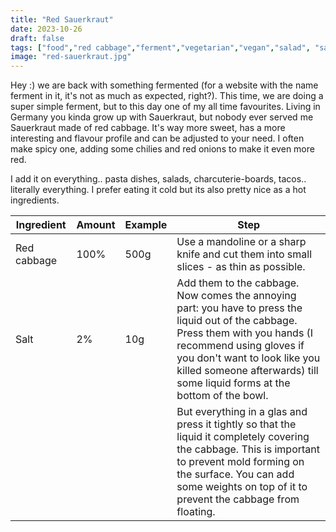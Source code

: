 ```yaml
---
title: "Red Sauerkraut"
date: 2023-10-26
draft: false
tags: ["food","red cabbage","ferment","vegetarian","vegan","salad", "sauerkraut"]
image: "red-sauerkraut.jpg"
---
```




Hey :) we are back with something fermented (for a website with the name ferment in it, it's not as much as expected, right?). This time, we are doing a super simple ferment, but to this day one of my all time favourites. Living in Germany you kinda grow up with Sauerkraut, but nobody ever served me Sauerkraut made of red cabbage. It's way more sweet, has a more interesting and flavour profile and can be adjusted to your need. I often make spicy one, adding some chilies and red onions to make it even more red.

I add it on everything.. pasta dishes, salads, charcuterie-boards, tacos.. literally everything. I prefer eating it cold but its also pretty nice as a hot ingredients.

| Ingredient         | Amount     | Example | Step |
|--------------|-----------|----------------|-------|
| Red cabbage| 100%| 500g | Use a mandoline or a sharp knife and cut them into small slices - as thin as possible.|
| Salt | 2% | 10g | Add them to the cabbage. Now comes the annoying part: you have to press the liquid out of the cabbage. Press them with you hands (I recommend using gloves if you don't want to look like you killed someone afterwards) till some liquid forms at the bottom of the bowl.|
|||| But everything in a glas and press it tightly so that the liquid it completely covering the cabbage. This is important to prevent mold forming on the surface. You can add some weights on top of it to prevent the cabbage from floating.|